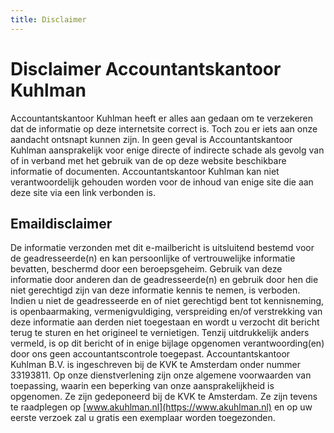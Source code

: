 ```yaml
---
title: Disclaimer
---
```

# Disclaimer Accountantskantoor Kuhlman

Accountantskantoor Kuhlman heeft er alles aan gedaan om te verzekeren dat de informatie op deze internetsite correct is. Toch zou er iets aan onze aandacht ontsnapt kunnen zijn. In geen geval is Accountantskantoor Kuhlman aansprakelijk voor enige directe of indirecte schade als gevolg van of in verband met het gebruik van de op deze website beschikbare informatie of documenten. Accountantskantoor Kuhlman kan niet verantwoordelijk gehouden worden voor de inhoud van enige site die aan deze site via een link verbonden is.

## Emaildisclaimer

De informatie verzonden met dit e-mailbericht is uitsluitend bestemd voor de geadresseerde(n) en kan persoonlijke of vertrouwelijke informatie bevatten, beschermd door een beroepsgeheim. Gebruik van deze informatie door anderen dan de geadresseerde(n) en gebruik door hen die niet gerechtigd zijn van deze informatie kennis te nemen, is verboden. Indien u niet de geadresseerde en of niet gerechtigd bent tot kennisneming, is openbaarmaking, vermenigvuldiging, verspreiding en/of verstrekking van deze informatie aan derden niet toegestaan en wordt u verzocht dit bericht terug te sturen en het origineel te vernietigen. Tenzij uitdrukkelijk anders vermeld, is op dit bericht of in enige bijlage opgenomen verantwoording(en) door ons geen accountantscontrole toegepast. Accountantskantoor Kuhlman B.V. is ingeschreven bij de KVK te Amsterdam onder nummer 33193811. Op onze dienstverlening zijn onze algemene voorwaarden van toepassing, waarin een beperking van onze aansprakelijkheid is opgenomen. Ze zijn gedeponeerd bij de KVK te Amsterdam. Ze zijn tevens te raadplegen op [www.akuhlman.nl](https://www.akuhlman.nl) en op uw eerste verzoek zal u gratis een exemplaar worden toegezonden.